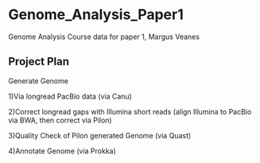 # Genome_Analysis_Paper1
Genome Analysis Course data for paper 1, Margus Veanes
## Project Plan
Generate Genome

1)Via longread PacBio data (via Canu)

2)Correct longread gaps with Illumina short reads (align Illumina to PacBio via BWA, then correct via Pilon)

3)Quality Check of Pilon generated Genome (via Quast)

4)Annotate Genome (via Prokka)
